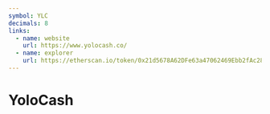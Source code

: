 ```yaml
---
symbol: YLC
decimals: 8
links:
  - name: website
    url: https://www.yolocash.co/
  - name: explorer
    url: https://etherscan.io/token/0x21d5678A62DFe63a47062469Ebb2fAc2817D8832
---
```


# YoloCash
